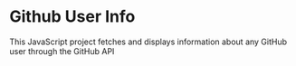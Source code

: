 # Github User Info

This JavaScript project fetches and displays information about any GitHub user through the GitHub API
